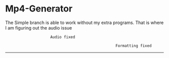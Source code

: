 # Mp4-Generator

The Simple branch is able to work without my extra programs.
That is where I am figuring out the audio issue

                        Audio fixed

                                                     Formatting fixed
*****************************
